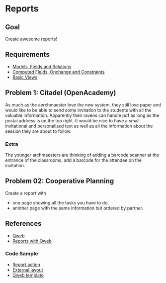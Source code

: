 # Reports

## Goal

Create awesome reports!


## Requirements

- [Models, Fields and Relations](../01-models)
- [Computed Fields, Onchange and Constraints](../02-fields)
- [Basic Views](../03-views)


## Problem 1: Citadel (OpenAcademy)

As much as the aerchmaester love the new system, they still love paper and would like to be able to send some invitation to the students with all the valuable information. Apparently their ravens can handle pdf as long as the postal address is on the top right. It would be nice to have a small invitational and personalized text as well as all the information about the session they are about to follow.

### Extra

The younger archmaesters are thinking of adding a barcode scanner at the entrance of the classrooms, add a barcode for the attendee on the invitation.


## Problem 02: Cooperative Planning

Create a report with
- one page showing all the tasks you have to do,
- another page with the same information but ordered by partner.


## References

* [Qweb](https://www.odoo.com/documentation/10.0/reference/qweb.html)
* [Reports with Qweb](https://www.odoo.com/documentation/10.0/reference/reports.html)

### Code Sample

* [Report action](https://github.com/odoo/odoo/blob/10.0/addons/sale/report/sale_report.xml#L4)
* [External layout](https://github.com/odoo/odoo/blob/10.0/addons/report/views/layout_templates.xml#L95)
* [Qweb template](https://github.com/odoo/odoo/blob/10.0/addons/sale/report/sale_report_templates.xml#L3)

